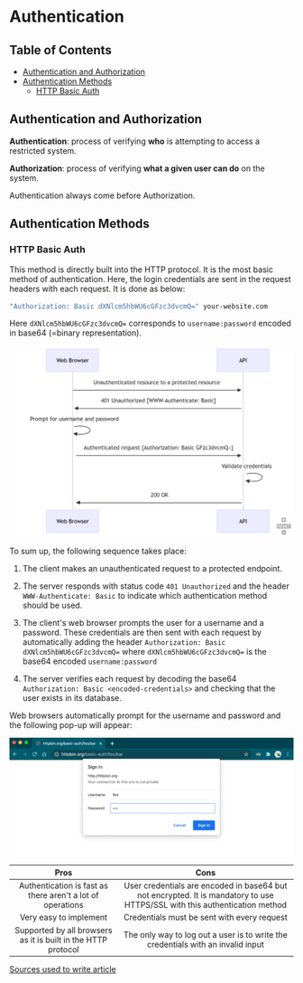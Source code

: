 # Authentication

## Table of Contents

- [Authentication and Authorization](#authentication-and-authorization)
- [Authentication Methods](#authentication-methods)
    - [HTTP Basic Auth](#http-basic-auth)

## Authentication and Authorization

**Authentication**: process of verifying **who** is attempting to access a restricted system.

**Authorization**: process of verifying **what a given user can do** on the system.

Authentication always come before Authorization. 

## Authentication Methods

### HTTP Basic Auth

This method is directly built into the HTTP protocol. It is the most basic method of authentication. Here, the login credentials are sent in the request headers with each request. It is done as below:

```bash
"Authorization: Basic dXNlcm5hbWU6cGFzc3dvcmQ=" your-website.com
```

Here `dXNlcm5hbWU6cGFzc3dvcmQ=` corresponds to `username:password` encoded in base64 (=binary representation).

![http-basic-auth-flow](/web/auth/resources/http-basic-auth-flow.png)

To sum up, the following sequence takes place:

1. The client makes an unauthenticated request to a protected endpoint.

2. The server responds with status code `401 Unauthorized` and the header `WWW-Authenticate: Basic` to indicate which authentication method should be used.

3. The client's web browser prompts the user for a username and a password. These credentials are then sent with each request by automatically adding the header `Authorization: Basic dXNlcm5hbWU6cGFzc3dvcmQ=` where `dXNlcm5hbWU6cGFzc3dvcmQ=` is the base64 encoded `username:password`

4. The server verifies each request by decoding the base64 `Authorization: Basic <encoded-credentials>` and checking that the user exists in its database.

Web browsers automatically prompt for the username and password and the following pop-up will appear:

![http-basic-auth-prompt](/web/auth/resources/http-basic-auth-prompt.png)


|                              Pros                             |                                                             Cons                                                            |
|:-------------------------------------------------------------:|:---------------------------------------------------------------------------------------------------------------------------:|
|   Authentication is fast as there aren't a lot of operations  | User credentials are encoded in base64 but not encrypted. It is mandatory to use HTTPS/SSL with this authentication method  |
|                     Very easy to implement                    |                                         Credentials must be sent with every request                                         |
| Supported by all browsers as it is built in the HTTP protocol |                       The only way to log out a user is to write the credentials with an invalid input                      |

[Sources used to write article](https://testdriven.io/blog/web-authentication-methods/#session-based-auth)